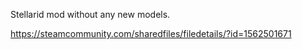 Stellarid mod without any new models.

https://steamcommunity.com/sharedfiles/filedetails/?id=1562501671
